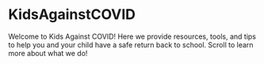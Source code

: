 # KidsAgainstCOVID
Welcome to Kids Against COVID! Here we provide resources, tools, and tips to help you and your child have a safe return back to school. Scroll to learn more about what we do!

